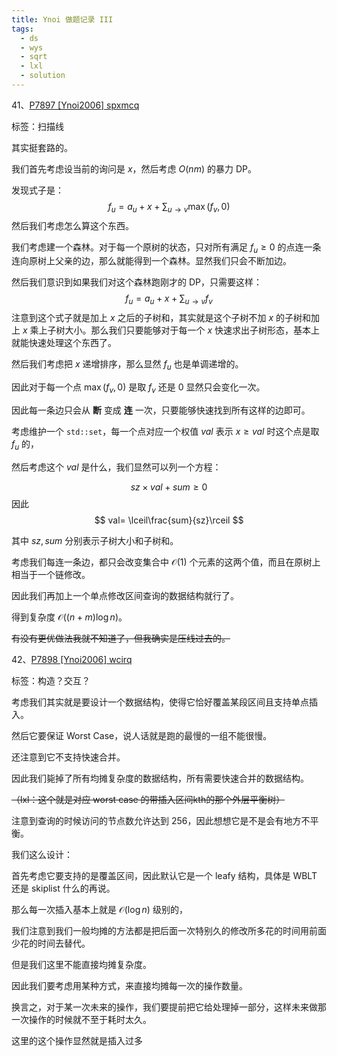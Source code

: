 ```yaml
---
title: Ynoi 做题记录 III
tags:
  - ds
  - wys
  - sqrt
  - lxl
  - solution
---
```


41、[P7897 [Ynoi2006] spxmcq](https://www.luogu.com.cn/problem/P7897)

标签：扫描线

其实挺套路的。

我们首先考虑设当前的询问是 $x$，然后考虑 $O(nm)$ 的暴力 DP。

发现式子是：
$$
f_u=a_u+x+\sum_{u\to v}\max(f_v, 0)
$$
然后我们考虑怎么算这个东西。

我们考虑建一个森林。对于每一个原树的状态，只对所有满足 $f_u \ge 0$ 的点连一条连向原树上父亲的边，那么就能得到一个森林。显然我们只会不断加边。

然后我们意识到如果我们对这个森林跑刚才的 DP，只需要这样：
$$
f_u=a_u+x+\sum_{u\to v} f_v
$$
注意到这个式子就是加上 $x$ 之后的子树和，其实就是这个子树不加 $x$ 的子树和加上 $x$ 乘上子树大小。那么我们只要能够对于每一个 $x$ 快速求出子树形态，基本上就能快速处理这个东西了。

然后我们考虑把 $x$ 递增排序，那么显然 $f_u$ 也是单调递增的。

因此对于每一个点 $\max(f_v, 0)$ 是取 $f_v$ 还是 $0$ 显然只会变化一次。

因此每一条边只会从 **断** 变成 **连** 一次，只要能够快速找到所有这样的边即可。

考虑维护一个 `std::set`，每一个点对应一个权值 $val$ 表示 $x\ge val$ 时这个点是取 $f_u$ 的，

然后考虑这个 $val$ 是什么，我们显然可以列一个方程：

$$
sz\times val+sum\ge0
$$
因此
$$
val= \lceil\frac{sum}{sz}\rceil
$$

其中 $sz, sum$ 分别表示子树大小和子树和。

考虑我们每连一条边，都只会改变集合中 $\mathcal{O}(1)$ 个元素的这两个值，而且在原树上相当于一个链修改。

因此我们再加上一个单点修改区间查询的数据结构就行了。

得到复杂度 $\mathcal{O}((n+m)\log n)$。

~~有没有更优做法我就不知道了，但我确实是压线过去的。~~

42、[P7898 [Ynoi2006] wcirq](https://www.luogu.com.cn/problem/P7898)

标签：构造？交互？

考虑我们其实就是要设计一个数据结构，使得它恰好覆盖某段区间且支持单点插入。

然后它要保证 Worst Case，说人话就是跑的最慢的一组不能很慢。

还注意到它不支持快速合并。

因此我们毙掉了所有均摊复杂度的数据结构，所有需要快速合并的数据结构。

~~（lxl：这个就是对应 worst case 的带插入区间kth的那个外层平衡树）~~

注意到查询的时候访问的节点数允许达到 $256$，因此想想它是不是会有地方不平衡。

我们这么设计：

首先考虑它要支持的是覆盖区间，因此默认它是一个 leafy 结构，具体是 WBLT 还是 skiplist 什么的再说。

那么每一次插入基本上就是 $\mathcal{O}(\log n)$ 级别的，

我们注意到我们一般均摊的方法都是把后面一次特别久的修改所多花的时间用前面少花的时间去替代。

但是我们这里不能直接均摊复杂度。

因此我们要考虑用某种方式，来直接均摊每一次的操作数量。

换言之，对于某一次未来的操作，我们要提前把它给处理掉一部分，这样未来做那一次操作的时候就不至于耗时太久。

这里的这个操作显然就是插入过多